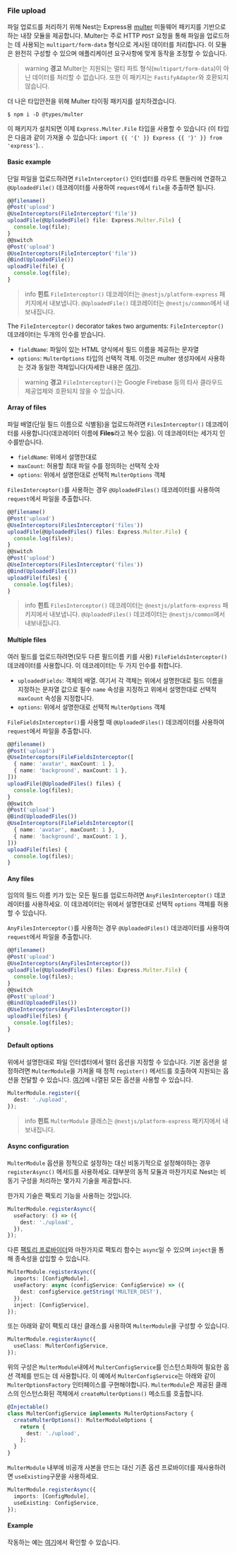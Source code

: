 ### File upload

파일 업로드를 처리하기 위해 Nest는 Express용 [multer](https://github.com/expressjs/multer) 미들웨어 패키지를 기반으로하는 내장 모듈을 제공합니다. Multer는 주로 HTTP `POST` 요청을 통해 파일을 업로드하는 데 사용되는 `multipart/form-data` 형식으로 게시된 데이터를 처리합니다. 이 모듈은 완전히 구성할 수 있으며 애플리케이션 요구사항에 맞게 동작을 조정할 수 있습니다.

> warning **경고** Multer는 지원되는 멀티 파트 형식(`multipart/form-data`)이 아닌 데이터를 처리할 수 없습니다. 또한 이 패키지는 `FastifyAdapter`와 호환되지 않습니다.

더 나은 타입안전을 위해 Multer 타이핑 패키지를 설치하겠습니다.

```shell
$ npm i -D @types/multer
```

이 패키지가 설치되면 이제 `Express.Multer.File` 타입을 사용할 수 있습니다 (이 타입은 다음과 같이 가져올 수 있습니다: `import {{ '{' }} Express {{ '}' }} from 'express'`). .

#### Basic example

단일 파일을 업로드하려면 `FileInterceptor()` 인터셉터를 라우트 핸들러에 연결하고 `@UploadedFile()` 데코레이터를 사용하여 `request`에서 `file`을 추출하면 됩니다.

```typescript
@@filename()
@Post('upload')
@UseInterceptors(FileInterceptor('file'))
uploadFile(@UploadedFile() file: Express.Multer.File) {
  console.log(file);
}
@@switch
@Post('upload')
@UseInterceptors(FileInterceptor('file'))
@Bind(UploadedFile())
uploadFile(file) {
  console.log(file);
}
```

> info **힌트** `FileInterceptor()` 데코레이터는 `@nestjs/platform-express` 패키지에서 내보냅니다.  `@UploadedFile()` 데코레이터는 `@nestjs/common`에서 내보내집니다.

The `FileInterceptor()` decorator takes two arguments:
`FileInterceptor()` 데코레이터는 두개의 인수를 받습니다.

- `fieldName`: 파일이 있는 HTML 양식에서 필드 이름을 제공하는 문자열
- `options`: `MulterOptions` 타입의 선택적 객체. 이것은 multer 생성자에서 사용하는 것과 동일한 객체입니다(자세한 내용은 [여기](https://github.com/expressjs/multer#multeropts)).

> warning **경고** `FileInterceptor()`는 Google Firebase 등의 타사 클라우드 제공업체와 호환되지 않을 수 있습니다.

#### Array of files

파일 배열(단일 필드 이름으로 식별됨)을 업로드하려면 `FilesInterceptor()` 데코레이터를 사용합니다(데코레이터 이름에 **Files**라고 복수 있음). 이 데코레이터는 세가지 인수를받습니다.

- `fieldName`: 위에서 설명한대로
- `maxCount`: 허용할 최대 파일 수를 정의하는 선택적 숫자
- `options`: 위에서 설명한대로 선택적 `MulterOptions` 객체

`FilesInterceptor()`를 사용하는 경우 `@UploadedFiles()` 데코레이터를 사용하여 `request`에서 파일을 추출합니다.

```typescript
@@filename()
@Post('upload')
@UseInterceptors(FilesInterceptor('files'))
uploadFile(@UploadedFiles() files: Express.Multer.File) {
  console.log(files);
}
@@switch
@Post('upload')
@UseInterceptors(FilesInterceptor('files'))
@Bind(UploadedFiles())
uploadFile(files) {
  console.log(files);
}
```

> info **힌트** `FilesInterceptor()` 데코레이터는 `@nestjs/platform-express` 패키지에서 내보냅니다. `@UploadedFiles()` 데코레이터는 `@nestjs/common`에서 내보내집니다.

#### Multiple files

여러 필드를 업로드하려면(모두 다른 필드이름 키를 사용) `FileFieldsInterceptor()` 데코레이터를 사용합니다. 이 데코레이터는 두 가지 인수를 취합니다.

- `uploadedFields`: 객체의 배열. 여기서 각 객체는 위에서 설명한대로 필드 이름을 지정하는 문자열 값으로 필수 `name` 속성을 지정하고 위에서 설명한대로 선택적 `maxCount` 속성을 지정합니다.
- `options`: 위에서 설명한대로 선택적 `MulterOptions` 객체

`FileFieldsInterceptor()`를 사용할 때 `@UploadedFiles()` 데코레이터를 사용하여 `request`에서 파일을 추출합니다.

```typescript
@@filename()
@Post('upload')
@UseInterceptors(FileFieldsInterceptor([
  { name: 'avatar', maxCount: 1 },
  { name: 'background', maxCount: 1 },
]))
uploadFile(@UploadedFiles() files) {
  console.log(files);
}
@@switch
@Post('upload')
@Bind(UploadedFiles())
@UseInterceptors(FileFieldsInterceptor([
  { name: 'avatar', maxCount: 1 },
  { name: 'background', maxCount: 1 },
]))
uploadFile(files) {
  console.log(files);
}
```

#### Any files

임의의 필드 이름 키가 있는 모든 필드를 업로드하려면 `AnyFilesInterceptor()` 데코레이터를 사용하세요. 이 데코레이터는 위에서 설명한대로 선택적 `options` 객체를 허용할 수 있습니다.

`AnyFilesInterceptor()`를 사용하는 경우 `@UploadedFiles()` 데코레이터를 사용하여 `request`에서 파일을 추출합니다.

```typescript
@@filename()
@Post('upload')
@UseInterceptors(AnyFilesInterceptor())
uploadFile(@UploadedFiles() files: Express.Multer.File) {
  console.log(files);
}
@@switch
@Post('upload')
@Bind(UploadedFiles())
@UseInterceptors(AnyFilesInterceptor())
uploadFile(files) {
  console.log(files);
}
```

#### Default options

위에서 설명한대로 파일 인터셉터에서 멀터 옵션을 지정할 수 있습니다. 기본 옵션을 설정하려면 `MulterModule`을 가져올 때 정적 `register()` 메서드를 호출하여 지원되는 옵션을 전달할 수 있습니다. [여기](https://github.com/expressjs/multer#multeropts)에 나열된 모든 옵션을 사용할 수 있습니다.

```typescript
MulterModule.register({
  dest: './upload',
});
```

> info **힌트** `MulterModule` 클래스는 `@nestjs/platform-express` 패키지에서 내보내집니다.

#### Async configuration

`MulterModule` 옵션을 정적으로 설정하는 대신 비동기적으로 설정해야하는 경우 `registerAsync()` 메서드를 사용하세요. 대부분의 동적 모듈과 마찬가지로 Nest는 비동기 구성을 처리하는 몇가지 기술을 제공합니다.

한가지 기술은 팩토리 기능을 사용하는 것입니다.

```typescript
MulterModule.registerAsync({
  useFactory: () => ({
    dest: './upload',
  }),
});
```

다른 [팩토리 프로바이더](/fundamentals/custom-providers#factory-providers-usefactory)와 마찬가지로 팩토리 함수는 `async`일 수 있으며 `inject`을 통해 종속성을 삽입할 수 있습니다.

```typescript
MulterModule.registerAsync({
  imports: [ConfigModule],
  useFactory: async (configService: ConfigService) => ({
    dest: configService.getString('MULTER_DEST'),
  }),
  inject: [ConfigService],
});
```

또는 아래와 같이 팩토리 대신 클래스를 사용하여 `MulterModule`을 구성할 수 있습니다.

```typescript
MulterModule.registerAsync({
  useClass: MulterConfigService,
});
```

위의 구성은 `MulterModule`내에서 `MulterConfigService`를 인스턴스화하여 필요한 옵션 객체를 만드는 데 사용합니다. 이 예에서 `MulterConfigService`는 아래와 같이 `MulterOptionsFactory` 인터페이스를 구현해야합니다. `MulterModule`은 제공된 클래스의 인스턴스화된 객체에서 `createMulterOptions()` 메소드를 호출합니다.

```typescript
@Injectable()
class MulterConfigService implements MulterOptionsFactory {
  createMulterOptions(): MulterModuleOptions {
    return {
      dest: './upload',
    };
  }
}
```

`MulterModule` 내부에 비공개 사본을 만드는 대신 기존 옵션 프로바이더를 재사용하려면 `useExisting`구문을 사용하세요.

```typescript
MulterModule.registerAsync({
  imports: [ConfigModule],
  useExisting: ConfigService,
});
```

#### Example

작동하는 예는 [여기](https://github.com/nestjs/nest/tree/master/sample/29-file-upload)에서 확인할 수 있습니다.
